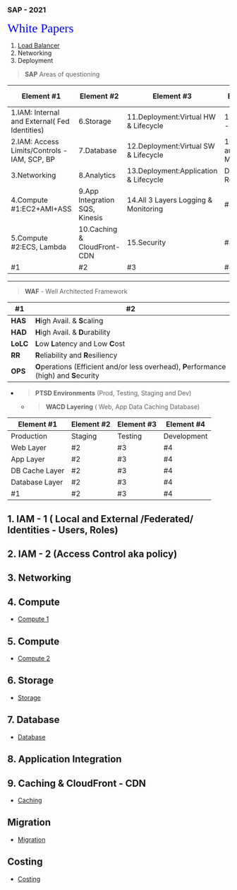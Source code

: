 ### SAP - 2021 
<span style="color:blue; font-family:Georgia; text-align:center; font-size:2em;">White Papers</span>
1. [Load Balancer](https://d1.awsstatic.com/whitepapers/architecture-considerations-for-migrating-load-balancers-to-aws.pdf)
2. Networking
3. Deployment
<p>  
<p>  

> __SAP__ Areas of questioning

Element #1|Element #2|Element #3|Element #4|Element #5
------------|------------|------------|------------|------------|
1.IAM: Internal and External( Fed Identities)|6.Storage| 11.Deployment:Virtual HW & Lifecycle| 16. Migration - SMS,DMS
2.IAM: Access Limits/Controls -IAM, SCP, BP |7.Database|12.Deployment:Virtual SW & Lifecycle|17.Estimation and Cost Management|#5|
3.Networking|8.Analytics|13.Deployment:Application & Lifecycle|Disaster Recovery |#5|
4.Compute #1:EC2+AMI+ASS |9.App Integration SQS, Kinesis|14.All 3 Layers Logging & Monitoring|#4|#5|
5.Compute #2:ECS, Lambda|10.Caching & CloudFront-CDN|15.Security|#4|#5|
#1|#2|#3|#4|#5|
___

> __WAF__ - Well Architected Framework  

#1|#2
--|--|
__HAS__| **H**igh Avail. & **S**caling|
**HAD**| **H**igh Avail. & **D**urability|
**LoLC**| **L**ow **L**atency and Low **C**ost|
**RR**| **R**eliability and **R**esiliency
**OPS** | **O**perations (Efficient and/or less overhead), **P**erformance (high) and **S**ecurity




  * >__PTSD Environments__ (Prod, Testing, Staging and Dev)

    * >__WACD Layering__ ( Web, App  Data Caching Database)


Element #1|Element #2|Element #3|Element #4|
------------|------------|------------|------------|
Production| Staging | Testing| Development
Web Layer|#2|#3|#4|
App Layer|#2|#3|#4|
DB Cache Layer|#2|#3|#4|
Database Layer|#2|#3|#4|
#1|#2|#3|#4|

## 1. IAM - 1 ( Local and External /Federated/ Identities - Users, Roles)
## 2. IAM - 2 (Access Control aka policy)
## 3. Networking 

## 4. Compute 
* [Compute 1](Compute1_EC2.md)
## 5. Compute 
* [Compute 2](Compute2_Lambda.md)

## 6. Storage
* [Storage](Storage.md)

## 7. Database
* [Database](Database.md)

## 8. Application Integration

## 9. Caching & CloudFront - CDN
* [Caching](Caching.md)

## Migration
* [Migration](Migration.md)

## Costing
* [Costing](Costing.md)
